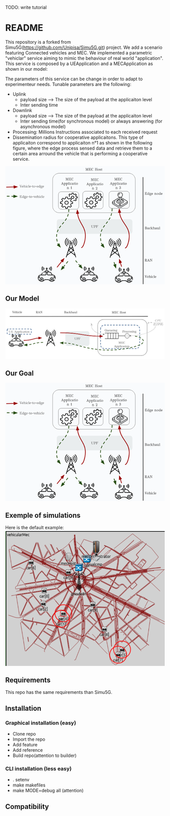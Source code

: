 TODO: write tutorial

#  README

This repository is a forked from Simu5G(https://github.com/Unipisa/Simu5G.git) project.
We add a scenario featuring Connected vehicles and MEC. We implemented a parametric "vehiclar" service aiming to mimic the behaviour of real world "application".
This service is composed by a UEApplication and a MECApplication as shown in our model: 



The parameters of this service can be change in order to adapt to experimenteur needs. Tunable parameters are the following:  

- Uplink
  - payload size --> The size of the payload at the applicaiton level
  - Inter sending time 
- Downlink
  - payload size --> The size of the payload at the applicaiton level
  - Inter sending time(for synchronous model) or always answering (for asynchronous model)
- Processing: Millions Instructions associated to each received request 
- Dissemination radius for cooperative applicaitons. This type of applicaiton correspond to applicaiton n°1 as shown in the following figure, where the edge process sensed data and retrieve them to a certain area arround the vehicle that is performing a cooperative service.


![Model](illustrations/model.png)


## Our Model 

![Model](illustrations/system.png)



## Our Goal

![image](illustrations/goal.png)


## Exemple of simulations

Here is the default example:
![image](illustrations/experiment.png)



## Requirements 
This repo has the same requirements than Simu5G. 

## Installation 
### Graphical installation (easy)
- Clone repo
- Import the repo
- Add feature
- Add reference
- Build repo(attention to builder)
### CLI installation (less easy)
- . setenv
- make makefiles 
- make MODE=debug all (attention)


## Compatibility 
